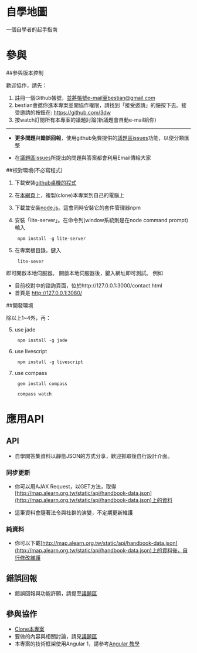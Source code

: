 # 自學地圖

一個自學者的起手指南

# 參與

##參與版本控制

歡迎協作，請先：

1. 註冊一個Github帳號，並將帳號e-mail至bestian@gmail.com
2. bestian會邀你進本專案並開協作權限，請找到「接受邀請」的鈕按下去。接受邀請的按鈕在:
        https://github.com/3dw
3. 按watch訂閱所有本專案的議題討論(新議題會自動e-mail給你)

----

* **更多問題**與**錯誤回報**，使用github免費提供的[議題區issues](https://github.com/3dw/handbook/issues)功能，以便分類匯整

* 在[議題區issues](https://github.com/3dw/handbook/issues)所提出的問題與答案都會利用Email傳給大家


##校對環境(不必寫程式)

1. 下載安裝[github桌機的程式](https://desktop.github.com/)
2. 在[本網頁](https://github.com/3dw/automap)上，複製(clone)本專案到自己的電腦上

3. 下載並安裝[node.js](https://nodejs.org/en/)。這會同時安裝它的套件管理器npm

4. 安裝「lite-server」。在命令列(window系統則是在node command prompt)輸入

        npm install -g lite-server

5. 在專案根目錄，鍵入

        lite-sever

即可開啟本地伺服器。
開啟本地伺服器後，鍵入網址即可測試。
例如
* 目前校對中的諮詢頁面，位於http://127.0.0.1:3000/contact.html
* 首頁是 http://127.0.0.1:3080/

##開發環境

除以上1~4外，再：

5. use jade

        npm install -g jade

6. use livescript

        npm install -g livescript
        
7. use compass

        gem install compass
        
        compass watch

# 應用API

## API

* 自學問答集資料以靜態JSON的方式分享，歡迎抓取後自行設計介面。

### 同步更新

* 你可以用AJAX Request，以GET方法，取得[http://map.alearn.org.tw/static/api/handbook-data.json](http://map.alearn.org.tw/static/api/handbook-data.json)上的資料

* 這筆資料會隨著法令與社群的演變，不定期更新維護


### 純資料

* 你可以下載[http://map.alearn.org.tw/static/api/handbook-data.json](http://map.alearn.org.tw/static/api/handbook-data.json)上的資料後，自行修改維護


## 錯誤回報

* 錯誤回報與功能許願，請提至[議題區](https://github.com/3dw/automap/issues)


## 參與協作

* [Clone本專案](https://github.com/3dw/automap)
* 要做的內容與相關討論，請見[議題區](https://github.com/3dw/automap/issues)
* 本專案的技術框架使用Angular 1，請參考[Angular 教學](http://www.w3schools.com/angular/)

